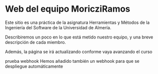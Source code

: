 # **Web del equipo MoricziRamos**

Este sitio es una práctica de la asignatura Herramientas y Métodos de la Ingeniería del Software de la Universidad de Almería.

Describiremos un poco en lo que está metido nuestro equipo, y una breve descripción de cada miembro.

Además, la página se irá actualizando conforme vaya avanzando el curso

prueba webhook
Hemos añadido también un webhook para que se despliegue automáticamente
